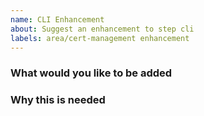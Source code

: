 ```yaml
---
name: CLI Enhancement
about: Suggest an enhancement to step cli
labels: area/cert-management enhancement
---
```


### What would you like to be added


### Why this is needed

